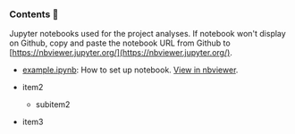 ### Contents :moyai:

Jupyter notebooks used for the project analyses. If notebook won't display on Github, copy and paste the notebook URL from Github to [https://nbviewer.jupyter.org/](https://nbviewer.jupyter.org/).

- [example.ipynb](https://github.com/nicolossus/Numerical-Project-Template/blob/master/notebooks/example.ipynb): How to set up notebook. [View in nbviewer](https://nbviewer.jupyter.org/github/nicolossus/Numerical-Project-Template/blob/master/notebooks/example.ipynb).

- item2
  - subitem2

- item3
